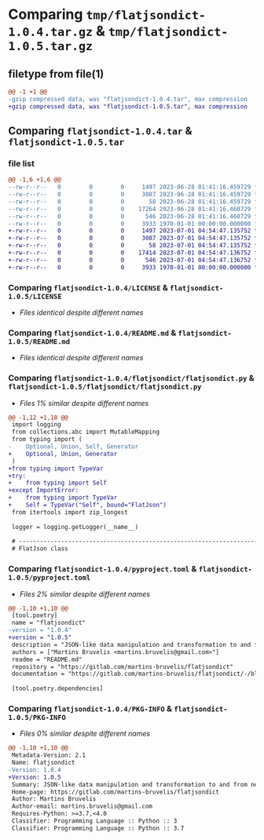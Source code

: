 # Comparing `tmp/flatjsondict-1.0.4.tar.gz` & `tmp/flatjsondict-1.0.5.tar.gz`

## filetype from file(1)

```diff
@@ -1 +1 @@
-gzip compressed data, was "flatjsondict-1.0.4.tar", max compression
+gzip compressed data, was "flatjsondict-1.0.5.tar", max compression
```

## Comparing `flatjsondict-1.0.4.tar` & `flatjsondict-1.0.5.tar`

### file list

```diff
@@ -1,6 +1,6 @@
--rw-r--r--   0        0        0     1497 2023-06-28 01:41:16.459729 flatjsondict-1.0.4/LICENSE
--rw-r--r--   0        0        0     3087 2023-06-28 01:41:16.459729 flatjsondict-1.0.4/README.md
--rw-r--r--   0        0        0       58 2023-06-28 01:41:16.459729 flatjsondict-1.0.4/flatjsondict/__init__.py
--rw-r--r--   0        0        0    17264 2023-06-28 01:41:16.460729 flatjsondict-1.0.4/flatjsondict/flatjsondict.py
--rw-r--r--   0        0        0      546 2023-06-28 01:41:16.460729 flatjsondict-1.0.4/pyproject.toml
--rw-r--r--   0        0        0     3933 1970-01-01 00:00:00.000000 flatjsondict-1.0.4/PKG-INFO
+-rw-r--r--   0        0        0     1497 2023-07-01 04:54:47.135752 flatjsondict-1.0.5/LICENSE
+-rw-r--r--   0        0        0     3087 2023-07-01 04:54:47.135752 flatjsondict-1.0.5/README.md
+-rw-r--r--   0        0        0       58 2023-07-01 04:54:47.135752 flatjsondict-1.0.5/flatjsondict/__init__.py
+-rw-r--r--   0        0        0    17414 2023-07-01 04:54:47.136752 flatjsondict-1.0.5/flatjsondict/flatjsondict.py
+-rw-r--r--   0        0        0      546 2023-07-01 04:54:47.136752 flatjsondict-1.0.5/pyproject.toml
+-rw-r--r--   0        0        0     3933 1970-01-01 00:00:00.000000 flatjsondict-1.0.5/PKG-INFO
```

### Comparing `flatjsondict-1.0.4/LICENSE` & `flatjsondict-1.0.5/LICENSE`

 * *Files identical despite different names*

### Comparing `flatjsondict-1.0.4/README.md` & `flatjsondict-1.0.5/README.md`

 * *Files identical despite different names*

### Comparing `flatjsondict-1.0.4/flatjsondict/flatjsondict.py` & `flatjsondict-1.0.5/flatjsondict/flatjsondict.py`

 * *Files 1% similar despite different names*

```diff
@@ -1,12 +1,18 @@
 import logging
 from collections.abc import MutableMapping
 from typing import (
-    Optional, Union, Self, Generator
+    Optional, Union, Generator
 )
+from typing import TypeVar
+try:
+    from typing import Self
+except ImportError:
+    from typing import TypeVar
+    Self = TypeVar("Self", bound="FlatJson")
 from itertools import zip_longest
 
 logger = logging.getLogger(__name__)
 
 # -----------------------------------------------------------------------------
 # FlatJson class
```

### Comparing `flatjsondict-1.0.4/pyproject.toml` & `flatjsondict-1.0.5/pyproject.toml`

 * *Files 2% similar despite different names*

```diff
@@ -1,10 +1,10 @@
 [tool.poetry]
 name = "flatjsondict"
-version = "1.0.4"
+version = "1.0.5"
 description = "JSON-like data manipulation and transformation to and from nested parent-child and flat label-value data items."
 authors = ["Martins Bruvelis <martins.bruvelis@gmail.com>"]
 readme = "README.md"
 repository = "https://gitlab.com/martins-bruvelis/flatjsondict"
 documentation = "https://gitlab.com/martins-bruvelis/flatjsondict/-/blob/main/README.md"
 
 [tool.poetry.dependencies]
```

### Comparing `flatjsondict-1.0.4/PKG-INFO` & `flatjsondict-1.0.5/PKG-INFO`

 * *Files 0% similar despite different names*

```diff
@@ -1,10 +1,10 @@
 Metadata-Version: 2.1
 Name: flatjsondict
-Version: 1.0.4
+Version: 1.0.5
 Summary: JSON-like data manipulation and transformation to and from nested parent-child and flat label-value data items.
 Home-page: https://gitlab.com/martins-bruvelis/flatjsondict
 Author: Martins Bruvelis
 Author-email: martins.bruvelis@gmail.com
 Requires-Python: >=3.7,<4.0
 Classifier: Programming Language :: Python :: 3
 Classifier: Programming Language :: Python :: 3.7
```

